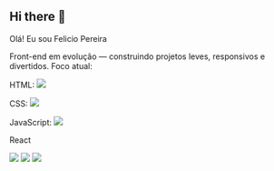## Hi there 👋
Olá! Eu sou Felicio Pereira

Front-end em evolução — construindo projetos leves, responsivos e divertidos.
Foco atual: 

HTML: <img src="https://img.shields.io/badge/HTML-239120?style=for-the-badge&logo=html5&logoColor=white"/>

CSS: <img src="https://img.shields.io/badge/CSS3-1572B6?style=for-the-badge&logo=css3&logoColor=white"/>

JavaScript: <img src="https://img.shields.io/badge/JavaScript-F7DF1E?style=for-the-badge&logo=javascript&logoColor=black"/> 

React

 <img src="https://img.shields.io/badge/HTML-239120?style=for-the-badge&logo=html5&logoColor=white"/>
 <img src="https://img.shields.io/badge/CSS3-1572B6?style=for-the-badge&logo=css3&logoColor=white"/>
 <img src="https://img.shields.io/badge/JavaScript-F7DF1E?style=for-the-badge&logo=javascript&logoColor=black"/> 

